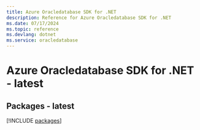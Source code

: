 ```yaml
---
title: Azure Oracledatabase SDK for .NET
description: Reference for Azure Oracledatabase SDK for .NET
ms.date: 07/17/2024
ms.topic: reference
ms.devlang: dotnet
ms.service: oracledatabase
---
```

# Azure Oracledatabase SDK for .NET - latest
## Packages - latest
[!INCLUDE [packages](oracledatabase-index.md)]
